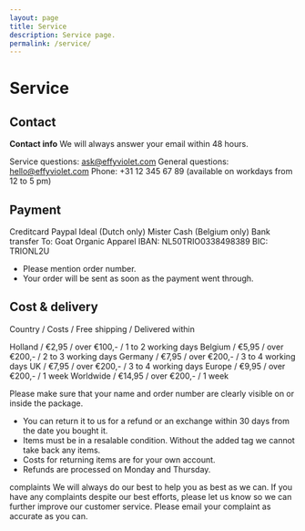 ```yaml
---
layout: page
title: Service
description: Service page.
permalink: /service/
---
```

Service
=======



## Contact


**Contact info**
We will always answer your email within 48 hours.

Service questions: ask@effyviolet.com
General questions: hello@effyviolet.com
Phone: +31 12 345 67 89 (available on workdays from 12 to 5 pm)

## Payment


Creditcard
Paypal
Ideal (Dutch only)
Mister Cash (Belgium only)
Bank transfer
To: Goat Organic Apparel
IBAN: NL50TRIO0338498389
BIC: TRIONL2U
* Please mention order number.
* Your order will be sent as soon as the payment went through.


## Cost & delivery


Country / Costs / Free shipping / Delivered within

Holland / €2,95 / over €100,- / 1 to 2 working days
Belgium / €5,95 / over €200,- / 2 to 3 working days
Germany / €7,95 / over €200,- / 3 to 4 working days
UK / €7,95 / over €200,- / 3 to 4 working days
Europe / €9,95 / over €200,- / 1 week
Worldwide / €14,95 / over €200,- / 1 week

Please make sure that your name and order number are clearly visible on or inside the package.

* You can return it to us for a refund or an exchange within 30 days from the date you bought it.
* Items must be in a resalable condition. Without the added tag we cannot take back any items.
* Costs for returning items are for your own account.
* Refunds are processed on Monday and Thursday.

complaints
We will always do our best to help you as best as we can. If you have any complaints despite our best efforts, please let us know so we can further improve our customer service. Please email your complaint as accurate as you can.
